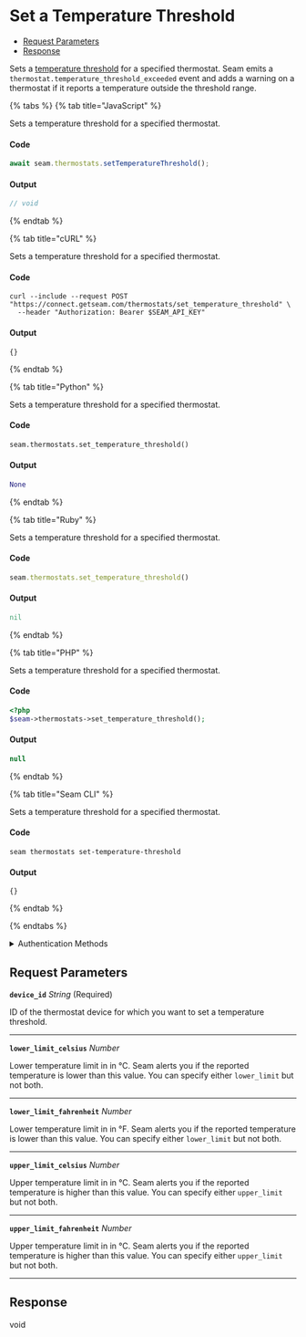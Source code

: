 # Set a Temperature Threshold

- [Request Parameters](#request-parameters)
- [Response](#response)

Sets a [temperature threshold](../../capability-guides/thermostats/setting-and-monitoring-temperature-thresholds.md) for a specified thermostat. Seam emits a `thermostat.temperature_threshold_exceeded` event and adds a warning on a thermostat if it reports a temperature outside the threshold range.


{% tabs %}
{% tab title="JavaScript" %}

Sets a temperature threshold for a specified thermostat.

#### Code

```javascript
await seam.thermostats.setTemperatureThreshold();
```

#### Output

```javascript
// void
```
{% endtab %}

{% tab title="cURL" %}

Sets a temperature threshold for a specified thermostat.

#### Code

```curl
curl --include --request POST "https://connect.getseam.com/thermostats/set_temperature_threshold" \
  --header "Authorization: Bearer $SEAM_API_KEY"
```

#### Output

```curl
{}
```
{% endtab %}

{% tab title="Python" %}

Sets a temperature threshold for a specified thermostat.

#### Code

```python
seam.thermostats.set_temperature_threshold()
```

#### Output

```python
None
```
{% endtab %}

{% tab title="Ruby" %}

Sets a temperature threshold for a specified thermostat.

#### Code

```ruby
seam.thermostats.set_temperature_threshold()
```

#### Output

```ruby
nil
```
{% endtab %}

{% tab title="PHP" %}

Sets a temperature threshold for a specified thermostat.

#### Code

```php
<?php
$seam->thermostats->set_temperature_threshold();
```

#### Output

```php
null
```
{% endtab %}

{% tab title="Seam CLI" %}

Sets a temperature threshold for a specified thermostat.

#### Code

```seam_cli
seam thermostats set-temperature-threshold
```

#### Output

```seam_cli
{}
```
{% endtab %}

{% endtabs %}


<details>

<summary>Authentication Methods</summary>

- API key
- Personal access token
  <br>Must also include the `seam-workspace` header in the request.

To learn more, see [Authentication](https://docs.seam.co/latest/api/authentication).
</details>

## Request Parameters

**`device_id`** *String* (Required)

ID of the thermostat device for which you want to set a temperature threshold.

---

**`lower_limit_celsius`** *Number*

Lower temperature limit in in °C. Seam alerts you if the reported temperature is lower than this value. You can specify either `lower_limit` but not both.

---

**`lower_limit_fahrenheit`** *Number*

Lower temperature limit in in °F. Seam alerts you if the reported temperature is lower than this value. You can specify either `lower_limit` but not both.

---

**`upper_limit_celsius`** *Number*

Upper temperature limit in in °C. Seam alerts you if the reported temperature is higher than this value. You can specify either `upper_limit` but not both.

---

**`upper_limit_fahrenheit`** *Number*

Upper temperature limit in in °C. Seam alerts you if the reported temperature is higher than this value. You can specify either `upper_limit` but not both.

---


## Response

void

